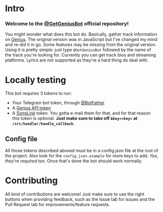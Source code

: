 # Intro
### Welcome to the [@GetGeniusBot](https://t.me/GetGeniusBot) official repository!
You might wonder what does this bot do. Basically, gather track information on [Genius](https://genius.com). The original version was in JavaScript but I've changed my mind and re-did it in go.
Some features may be missing from the original version.
Using it is pretty simple: just type `@GetGeniusBot` followed by the name of the track you're looking for. Currently you can get track bios and streaming platforms.
Lyrics are not supported as they're a hard thing do deal with.

# Locally testing
This bot requires 3 tokens to run:
- Your Telegram bot token, through [@BotFather](https://t.me/BotFather)
- A [Genius API token](https://genius.com/api-clients)
- A [SongLink](https://odesli.co/) token. You gotta e-mail them for that, and for that reason this token is optional. **Just make sure to take off `&key=<key>` at `/src/handler/handle_callback`.**

## Config file
All those tokens described aboved must be in a config.json file at the root of the project. Also look for the `config.json.example` for more keys to add. *Yes, they're required too*. Once that's done the bot should work normally.

# Contributing
All kind of contributions are welcome! Just make sure to use the right buttons when providing feedback, such as the Issue tab for issues and the Pull Request tab for improvements/feature requests.
